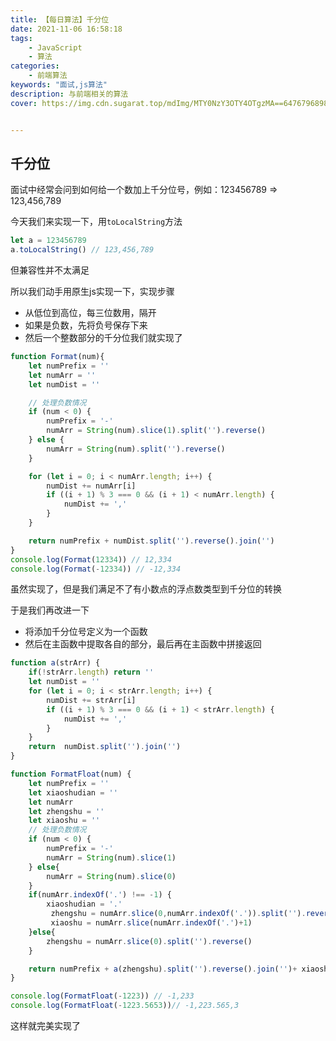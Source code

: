 ```yaml
---
title: 【每日算法】千分位
date: 2021-11-06 16:58:18
tags:
    - JavaScript
    - 算法
categories:
    - 前端算法
keywords: "面试,js算法"
description: 与前端相关的算法
cover: https://img.cdn.sugarat.top/mdImg/MTY0NzY3OTY4OTgzMA==647679689830


---
```


## 千分位

面试中经常会问到如何给一个数加上千分位号，例如：123456789 => 123,456,789

今天我们来实现一下，用`toLocalString`方法

```js
let a = 123456789
a.toLocalString() // 123,456,789
```

但兼容性并不太满足

所以我们动手用原生js实现一下，实现步骤

- 从低位到高位，每三位数用，隔开
- 如果是负数，先将负号保存下来
- 然后一个整数部分的千分位我们就实现了

```js
function Format(num){
    let numPrefix = ''
    let numArr = ''
    let numDist = ''

    // 处理负数情况
    if (num < 0) {
        numPrefix = '-'
        numArr = String(num).slice(1).split('').reverse()
    } else {
        numArr = String(num).split('').reverse()
    }

    for (let i = 0; i < numArr.length; i++) {
        numDist += numArr[i]
        if ((i + 1) % 3 === 0 && (i + 1) < numArr.length) {
            numDist += ','
        }
    }

    return numPrefix + numDist.split('').reverse().join('')
}
console.log(Format(12334)) // 12,334
console.log(Format(-12334)) // -12,334
```

虽然实现了，但是我们满足不了有小数点的浮点数类型到千分位的转换

于是我们再改进一下

- 将添加千分位号定义为一个函数
- 然后在主函数中提取各自的部分，最后再在主函数中拼接返回

```js
function a(strArr) {
    if(!strArr.length) return ''
    let numDist = ''
    for (let i = 0; i < strArr.length; i++) {
        numDist += strArr[i]
        if ((i + 1) % 3 === 0 && (i + 1) < strArr.length) {
            numDist += ','
        }
    }
    return  numDist.split('').join('')
}

function FormatFloat(num) {
    let numPrefix = ''
    let xiaoshudian = ''
    let numArr
    let zhengshu = ''
    let xiaoshu = ''
    // 处理负数情况
    if (num < 0) {
        numPrefix = '-'
        numArr = String(num).slice(1)
    } else{
        numArr = String(num).slice(0)
    }
    if(numArr.indexOf('.') !== -1) {
        xiaoshudian = '.'
         zhengshu = numArr.slice(0,numArr.indexOf('.')).split('').reverse()
         xiaoshu = numArr.slice(numArr.indexOf('.')+1)
    }else{
        zhengshu = numArr.slice(0).split('').reverse()
    }

    return numPrefix + a(zhengshu).split('').reverse().join('')+ xiaoshudian + a(xiaoshu)
}

console.log(FormatFloat(-1223)) // -1,233
console.log(FormatFloat(-1223.5653))// -1,223.565,3
```

这样就完美实现了

